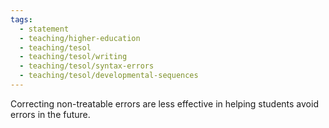 ```yaml
---
tags:
  - statement
  - teaching/higher-education
  - teaching/tesol
  - teaching/tesol/writing
  - teaching/tesol/syntax-errors
  - teaching/tesol/developmental-sequences
---
```

Correcting non-treatable errors are less effective in helping students avoid errors in the future.
